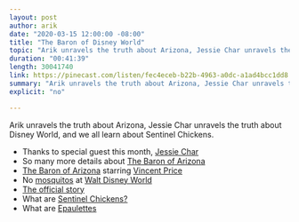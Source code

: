 ```yaml
---
layout: post
author: arik
date: "2020-03-15 12:00:00 -08:00"
title: "The Baron of Disney World"
topic: "Arik unravels the truth about Arizona, Jessie Char unravels the truth about Disney World, and we all learn about Sentinel Chickens."
duration: "00:41:39"
length: 30041740
link: https://pinecast.com/listen/fec4eceb-b22b-4963-a0dc-a1ad4bcc1dd8.mp3
summary: "Arik unravels the truth about Arizona, Jessie Char unravels the truth about Disney World, and we all learn about Sentinel Chickens."
explicit: "no"

---
```


Arik unravels the truth about Arizona, Jessie Char unravels the truth about Disney World, and we all learn about Sentinel Chickens.

- Thanks to special guest this month, [Jessie Char](https://twitter.com/jessiechar)
- So many more details about [The Baron of Arizona](https://en.wikipedia.org/wiki/James_Reavis)
- [The Baron of Arizona](https://en.wikipedia.org/wiki/The_Baron_of_Arizona) starring [Vincent Price](https://en.wikipedia.org/wiki/Vincent_Price)
- No [mosquitos](https://www.yahoo.com/lifestyle/why-never-see-mosquitoes-disney-202846868.html) at [Walt Disney World](https://www.mentalfloss.com/article/548281/reason-why-there-are-no-mosquitoes-in-disney-world)
- [The official story](https://disneyworld.disney.go.com/guest-services/insect-repellent-distribution/)
- What are [Sentinel Chickens?](https://animals.mom.me/sentinel-chickens-5800.html)
- What are [Epaulettes](https://en.wikipedia.org/wiki/Epaulette)